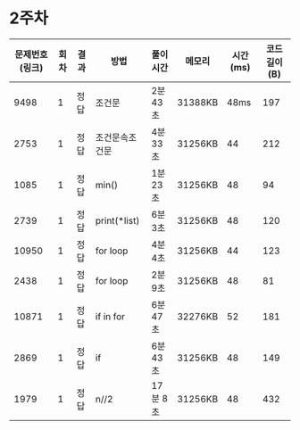 # 2주차

| 문제번호(링크) | 회차 | 결과 | 방법           | 풀이시간 | 메모리  | 시간(ms) | 코드길이(B) |
| -------------- | ---- | ---- | -------------- | -------- | ------- | -------- | ----------- |
| 9498           | 1    | 정답 | 조건문         | 2분 43초 | 31388KB | 48ms     | 197         |
| 2753           | 1    | 정답 | 조건문속조건문 | 4분 33초 | 31256KB | 44       | 212         |
| 1085           | 1    | 정답 | min()          | 1분 23초 | 31256KB | 48       | 94          |
| 2739           | 1    | 정답 | print(*list)   | 6분 3초  | 31256KB | 48       | 120         |
| 10950          | 1    | 정답 | for loop       | 4분 4초  | 31256KB | 44       | 123         |
| 2438           | 1    | 정답 | for loop       | 2분 9초  | 31256KB | 48       | 81          |
| 10871          | 1    | 정답 | if in for      | 6분 47초 | 32276KB | 52       | 181         |
| 2869           | 1    | 정답 | if             | 6분 43초 | 31256KB | 48       | 149         |
| 1979           | 1    | 정답 | n//2           | 17분 8초 | 31256KB | 48       | 432         |

